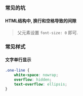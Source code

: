 ### 常见的坑

#### HTML结构中, 换行和空格导致的间隙

> 父元素设置 `font-size: 0` 即可.

### 常见样式

#### 文字单行显示

```css
.one-line {
    white-space: nowrap;
	overflow: hidden;
	text-overflow: ellipsis;
}
```


